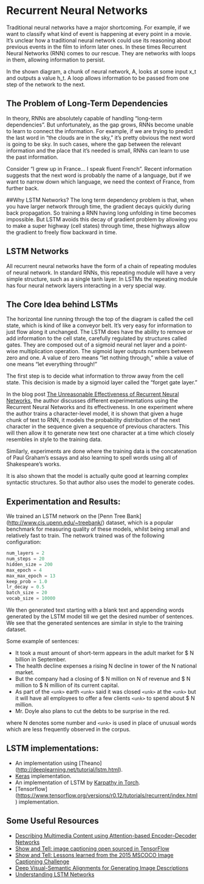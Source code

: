 # Recurrent Neural Networks
Traditional neural networks have a major shortcoming. For example, if we want to classify what kind of event is happening at every point in a movie. It’s unclear how a traditional neural network could use its reasoning about previous events in the film to inform later ones. In these times Recurrent Neural Networks (RNN) comes to our rescue. They are networks with loops in them, allowing information to persist.

In the shown diagram, a chunk of neural network, A, looks at some input x_t and outputs a value h_t. A loop allows information to be passed from one step of the network to the next. 

## The Problem of Long-Term Dependencies
In theory, RNNs are absolutely capable of handling “long-term dependencies”. But unfortunately, as the gap grows, RNNs become unable to learn to connect the information. For example, if we are trying to predict the last word in “the clouds are in the sky,” it’s pretty obvious the next word is going to be sky. In such cases, where the gap between the relevant information and the place that it’s needed is small, RNNs can learn to use the past information.

Consider “I grew up in France… I speak fluent French”. Recent information suggests that the next word is probably the name of a language, but if we want to narrow down which language, we need the context of France, from further back. 

##Why LSTM Networks?
The long term dependency problem is that, when you have larger network through time, the gradient decays quickly during back propagation. So training a RNN having long unfolding in time becomes impossible. But LSTM avoids this decay of gradient problem by allowing you to make a super highway (cell states) through time, these highways allow the gradient to freely flow backward in time.

## LSTM Networks
All recurrent neural networks have the form of a chain of repeating modules of neural network. In standard RNNs, this repeating module will have a very simple structure, such as a single tanh layer.
In LSTMs the repeating module has four neural network layers interacting in a very special way.

## The Core Idea behind LSTMs
The horizontal line running through the top of the diagram is called the cell state, which is kind of like a conveyor belt. It’s very easy for information to just flow along it unchanged. The LSTM does have the ability to remove or add information to the cell state, carefully regulated by structures called gates. They are composed out of a sigmoid neural net layer and a point-wise multiplication operation. The sigmoid layer outputs numbers between zero and one. A value of zero means “let nothing through,” while a value of one means “let everything through!”

The first step is to decide what information to throw away from the cell state. This decision is made by a sigmoid layer called the “forget gate layer.” 

In the blog post [The Unreasonable Effectiveness of Recurrent Neural Networks](http://karpathy.github.io/2015/05/21/rnn-effectiveness/), the author discusses different experimentations using the Recurrent Neural Networks and its effectiveness. In one experiment where the author trains a character-level model, it is shown that given a huge chunk of text to RNN, it models the probability distribution of the next character in the sequence given a sequence of previous characters. This will then allow it to generate new text one character at a time which closely resembles in style to the training data. 

Similarly, experiments are done where the training data is the concatenation of Paul Graham’s essays and also learning to spell words using all of Shakespeare’s works.

It is also shown that the model is actually quite good at learning complex syntactic structures. So that author also uses the model to generate codes.

## Experimentation and Results:
We trained an LSTM network on the [Penn Tree Bank] (http://www.cis.upenn.edu/~treebank/) dataset, which is a popular benchmark for measuring quality of these models, whilst being small and relatively fast to train. The network trained was of the following configuration:
```python
num_layers = 2
num_steps = 20
hidden_size = 200
max_epoch = 4
max_max_epoch = 13
keep_prob = 1.0
lr_decay = 0.5
batch_size = 20
vocab_size = 10000
```

We then generated text starting with a blank text and appending words generated by the LSTM model till we get the desired number of sentences. We see that the generated sentences are similar in style to the training dataset.

Some example of sentences:
-	It took a must amount of short-term appears in the adult market for $ N billion in September.
-	The health decline expenses a rising N decline in tower of the N national market.
-	But the company had a closing of $ N million on N of revenue and $ N million to $ N million of its current capital.
-	As part of the `<unk>` earth `<unk>` said it was closed `<unk>` at the `<unk>` but it will have all employees to offer a few clients `<unk>` to spend about $ N million.
-	Mr. Doyle also plans to cut the debts to be surprise in the red.

where N denotes some number and `<unk>` is used in place of unusual words which are less frequently observed in the corpus.

## LSTM implementations:
- An implementation using [Theano] (http://deeplearning.net/tutorial/lstm.html).
- [Keras](https://keras.io/layers/recurrent/) implementation.
- An implementation of LSTM by [Karpathy in Torch](https://github.com/karpathy/char-rnn).
- [Tensorflow] (https://www.tensorflow.org/versions/r0.12/tutorials/recurrent/index.html) implementation.

## Some Useful Resources
- [Describing Multimedia Content using Attention-based Encoder–Decoder Networks](https://arxiv.org/pdf/1507.01053.pdf)
- [Show and Tell: image captioning open sourced in TensorFlow](https://research.googleblog.com/2016/09/show-and-tell-image-captioning-open.html)
- [Show and Tell: Lessons learned from the 2015 MSCOCO Image Captioning Challenge](https://arxiv.org/pdf/1609.06647v1.pdf)
- [Deep Visual-Semantic Alignments for Generating Image Descriptions](http://cs.stanford.edu/people/karpathy/deepimagesent/)
- [Understanding LSTM Networks](http://colah.github.io/posts/2015-08-Understanding-LSTMs/)
